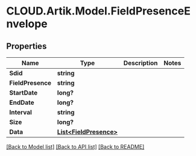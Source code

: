 # CLOUD.Artik.Model.FieldPresenceEnvelope
## Properties

Name | Type | Description | Notes
------------ | ------------- | ------------- | -------------
**Sdid** | **string** |  | 
**FieldPresence** | **string** |  | 
**StartDate** | **long?** |  | 
**EndDate** | **long?** |  | 
**Interval** | **string** |  | 
**Size** | **long?** |  | 
**Data** | [**List&lt;FieldPresence&gt;**](FieldPresence.md) |  | 

[[Back to Model list]](../README.md#documentation-for-models) [[Back to API list]](../README.md#documentation-for-api-endpoints) [[Back to README]](../README.md)

